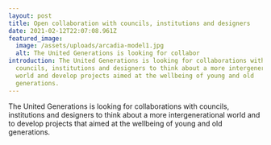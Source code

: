 ```yaml
---
layout: post
title: Open collaboration with councils, institutions and designers
date: 2021-02-12T22:07:08.961Z
featured_image:
  image: /assets/uploads/arcadia-model1.jpg
  alt: The United Generations is looking for collabor
introduction: The United Generations is looking for collaborations with
  councils, institutions and designers to think about a more intergenerational
  world and develop projects aimed at the wellbeing of young and old
  generations.
---
```

The United Generations is looking for collaborations with councils, institutions and designers to think about a more intergenerational world and to develop projects that aimed at the wellbeing of young and old generations.